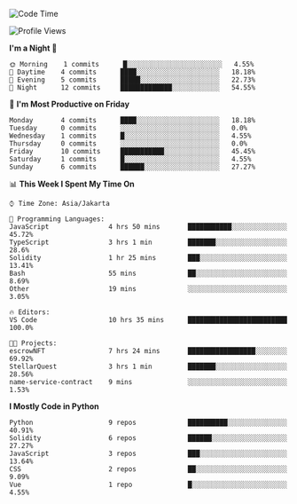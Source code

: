 <!--START_SECTION:waka-->
![Code Time](http://img.shields.io/badge/Code%20Time-1%2C271%20hrs%2038%20mins-blue)

![Profile Views](http://img.shields.io/badge/Profile%20Views-0-blue)

**I'm a Night 🦉** 

```text
🌞 Morning    1 commits      █░░░░░░░░░░░░░░░░░░░░░░░░   4.55% 
🌆 Daytime    4 commits      ████░░░░░░░░░░░░░░░░░░░░░   18.18% 
🌃 Evening    5 commits      █████░░░░░░░░░░░░░░░░░░░░   22.73% 
🌙 Night      12 commits     █████████████░░░░░░░░░░░░   54.55%

```
📅 **I'm Most Productive on Friday** 

```text
Monday       4 commits      ████░░░░░░░░░░░░░░░░░░░░░   18.18% 
Tuesday      0 commits      ░░░░░░░░░░░░░░░░░░░░░░░░░   0.0% 
Wednesday    1 commits      █░░░░░░░░░░░░░░░░░░░░░░░░   4.55% 
Thursday     0 commits      ░░░░░░░░░░░░░░░░░░░░░░░░░   0.0% 
Friday       10 commits     ███████████░░░░░░░░░░░░░░   45.45% 
Saturday     1 commits      █░░░░░░░░░░░░░░░░░░░░░░░░   4.55% 
Sunday       6 commits      ██████░░░░░░░░░░░░░░░░░░░   27.27%

```


📊 **This Week I Spent My Time On** 

```text
⌚︎ Time Zone: Asia/Jakarta

💬 Programming Languages: 
JavaScript               4 hrs 50 mins       ███████████░░░░░░░░░░░░░░   45.72% 
TypeScript               3 hrs 1 min         ███████░░░░░░░░░░░░░░░░░░   28.6% 
Solidity                 1 hr 25 mins        ███░░░░░░░░░░░░░░░░░░░░░░   13.41% 
Bash                     55 mins             ██░░░░░░░░░░░░░░░░░░░░░░░   8.69% 
Other                    19 mins             ░░░░░░░░░░░░░░░░░░░░░░░░░   3.05%

🔥 Editors: 
VS Code                  10 hrs 35 mins      █████████████████████████   100.0%

🐱‍💻 Projects: 
escrowNFT                7 hrs 24 mins       █████████████████░░░░░░░░   69.92% 
StellarQuest             3 hrs 1 min         ███████░░░░░░░░░░░░░░░░░░   28.56% 
name-service-contract    9 mins              ░░░░░░░░░░░░░░░░░░░░░░░░░   1.53%

```

**I Mostly Code in Python** 

```text
Python                   9 repos             ██████████░░░░░░░░░░░░░░░   40.91% 
Solidity                 6 repos             ██████░░░░░░░░░░░░░░░░░░░   27.27% 
JavaScript               3 repos             ███░░░░░░░░░░░░░░░░░░░░░░   13.64% 
CSS                      2 repos             ██░░░░░░░░░░░░░░░░░░░░░░░   9.09% 
Vue                      1 repo              █░░░░░░░░░░░░░░░░░░░░░░░░   4.55%

```



<!--END_SECTION:waka-->
